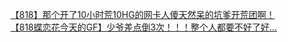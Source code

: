 [【818】那个开了10小时荒10HG的网卡人傻天然呆的坑爹开荒团啊！](http://tieba.baidu.com/p/2255341531?see_lz=1&pn=)   
[【818蝶恋花今天的GF】少爷差点倒3次！！！整个人都要不好了好…](http://tieba.baidu.com/p/2256607764?see_lz=1&pn=)   
